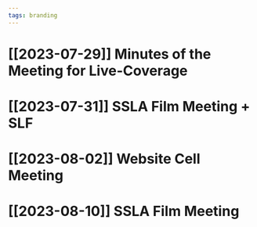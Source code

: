 ```yaml
---
tags: branding
---
```

# [[2023-07-29]] Minutes of the Meeting for Live-Coverage
# [[2023-07-31]] SSLA Film Meeting + SLF
# [[2023-08-02]] Website Cell Meeting
# [[2023-08-10]] SSLA Film Meeting